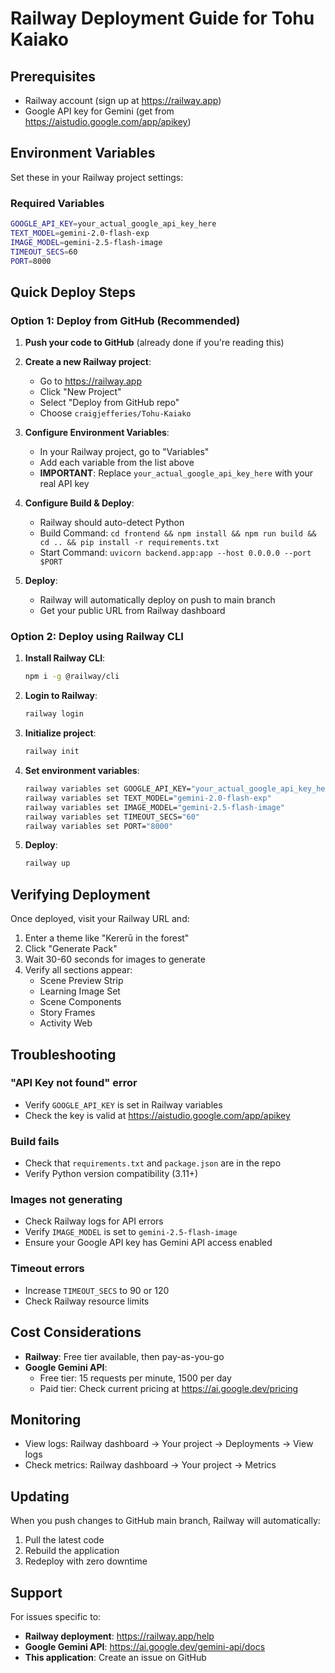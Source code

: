 # Railway Deployment Guide for Tohu Kaiako

## Prerequisites
- Railway account (sign up at https://railway.app)
- Google API key for Gemini (get from https://aistudio.google.com/app/apikey)

## Environment Variables

Set these in your Railway project settings:

### Required Variables

```bash
GOOGLE_API_KEY=your_actual_google_api_key_here
TEXT_MODEL=gemini-2.0-flash-exp
IMAGE_MODEL=gemini-2.5-flash-image
TIMEOUT_SECS=60
PORT=8000
```

## Quick Deploy Steps

### Option 1: Deploy from GitHub (Recommended)

1. **Push your code to GitHub** (already done if you're reading this)

2. **Create a new Railway project**:
   - Go to https://railway.app
   - Click "New Project"
   - Select "Deploy from GitHub repo"
   - Choose `craigjefferies/Tohu-Kaiako`

3. **Configure Environment Variables**:
   - In your Railway project, go to "Variables"
   - Add each variable from the list above
   - **IMPORTANT**: Replace `your_actual_google_api_key_here` with your real API key

4. **Configure Build & Deploy**:
   - Railway should auto-detect Python
   - Build Command: `cd frontend && npm install && npm run build && cd .. && pip install -r requirements.txt`
   - Start Command: `uvicorn backend.app:app --host 0.0.0.0 --port $PORT`

5. **Deploy**:
   - Railway will automatically deploy on push to main branch
   - Get your public URL from Railway dashboard

### Option 2: Deploy using Railway CLI

1. **Install Railway CLI**:
   ```bash
   npm i -g @railway/cli
   ```

2. **Login to Railway**:
   ```bash
   railway login
   ```

3. **Initialize project**:
   ```bash
   railway init
   ```

4. **Set environment variables**:
   ```bash
   railway variables set GOOGLE_API_KEY="your_actual_google_api_key_here"
   railway variables set TEXT_MODEL="gemini-2.0-flash-exp"
   railway variables set IMAGE_MODEL="gemini-2.5-flash-image"
   railway variables set TIMEOUT_SECS="60"
   railway variables set PORT="8000"
   ```

5. **Deploy**:
   ```bash
   railway up
   ```

## Verifying Deployment

Once deployed, visit your Railway URL and:
1. Enter a theme like "Kererū in the forest"
2. Click "Generate Pack"
3. Wait 30-60 seconds for images to generate
4. Verify all sections appear:
   - Scene Preview Strip
   - Learning Image Set
   - Scene Components
   - Story Frames
   - Activity Web

## Troubleshooting

### "API Key not found" error
- Verify `GOOGLE_API_KEY` is set in Railway variables
- Check the key is valid at https://aistudio.google.com/app/apikey

### Build fails
- Check that `requirements.txt` and `package.json` are in the repo
- Verify Python version compatibility (3.11+)

### Images not generating
- Check Railway logs for API errors
- Verify `IMAGE_MODEL` is set to `gemini-2.5-flash-image`
- Ensure your Google API key has Gemini API access enabled

### Timeout errors
- Increase `TIMEOUT_SECS` to 90 or 120
- Check Railway resource limits

## Cost Considerations

- **Railway**: Free tier available, then pay-as-you-go
- **Google Gemini API**: 
  - Free tier: 15 requests per minute, 1500 per day
  - Paid tier: Check current pricing at https://ai.google.dev/pricing

## Monitoring

- View logs: Railway dashboard → Your project → Deployments → View logs
- Check metrics: Railway dashboard → Your project → Metrics

## Updating

When you push changes to GitHub main branch, Railway will automatically:
1. Pull the latest code
2. Rebuild the application
3. Redeploy with zero downtime

## Support

For issues specific to:
- **Railway deployment**: https://railway.app/help
- **Google Gemini API**: https://ai.google.dev/gemini-api/docs
- **This application**: Create an issue on GitHub
